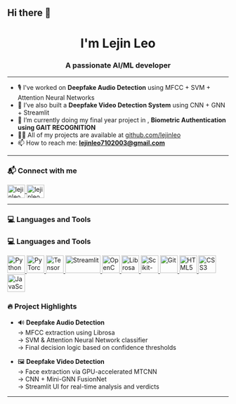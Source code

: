 ## Hi there 👋

<h1 align="center"> I'm Lejin Leo</h1>
<h3 align="center">A passionate AI/ML developer </h3>

---

- 🎙️ I've worked on **Deepfake Audio Detection** using MFCC + SVM + Attention Neural Networks  
- 🎥 I’ve also built a **Deepfake Video Detection System** using CNN + GNN + Streamlit  
- 🧠 I’m currently doing my final year project  in ,  **Biometric Authentication using GAIT RECOGNITION**  
- 👨‍💻 All of my projects are available at [github.com/lejinleo](https://github.com/lejinleo)  
- 📫 How to reach me: **lejinleo7102003@gmail.com**

---

### 📬 Connect with me

<p align="left">
<a href="https://www.linkedin.com/in/lejin-leo" target="blank">
  <img align="center" src="https://cdn.jsdelivr.net/npm/simple-icons@v5/icons/linkedin.svg" alt="lejinleo" height="30" width="40" />
</a>
<a href="https://www.instagram.com/lejin.leo?igsh=MXJvaGltN2JjbW53Yw==" target="blank">
  <img align="center" src="https://cdn.jsdelivr.net/npm/simple-icons@v5/icons/instagram.svg" alt="lejinleo" height="30" width="40" />
</a>
</p>

---

### 💻 Languages and Tools

### 💻 Languages and Tools

<p align="left">
  <a href="https://www.python.org" target="_blank" rel="noreferrer">
    <img src="https://img.icons8.com/color/48/000000/python--v1.png" alt="Python" width="40" height="40"/>
  </a>
  <a href="https://pytorch.org/" target="_blank" rel="noreferrer">
    <img src="https://pytorch.org/assets/images/pytorch-logo.png" alt="PyTorch" width="40" height="40"/>
  </a>
  <a href="https://www.tensorflow.org/" target="_blank" rel="noreferrer">
    <img src="https://img.icons8.com/color/48/000000/tensorflow.png" alt="TensorFlow" width="40" height="40"/>
  </a>
  <a href="https://streamlit.io/" target="_blank" rel="noreferrer">
    <img src="https://streamlit.io/images/brand/streamlit-logo-primary-colormark-darktext.png" alt="Streamlit" width="80" height="40"/>
  </a>
  <a href="https://opencv.org/" target="_blank" rel="noreferrer">
    <img src="https://img.icons8.com/fluency/48/000000/opencv.png" alt="OpenCV" width="40" height="40"/>
  </a>
  <a href="https://librosa.org/" target="_blank" rel="noreferrer">
    <img src="https://raw.githubusercontent.com/librosa/librosa/main/docs/_static/logo.svg" alt="Librosa" width="40" height="40"/>
  </a>
  <a href="https://scikit-learn.org/" target="_blank" rel="noreferrer">
    <img src="https://upload.wikimedia.org/wikipedia/commons/0/05/Scikit_learn_logo_small.svg" alt="Scikit-learn" width="40" height="40"/>
  </a>
  <a href="https://git-scm.com/" target="_blank" rel="noreferrer">
    <img src="https://img.icons8.com/color/48/git.png"  alt="Git" width="40" height="40"/>
  </a>
  <a href="https://developer.mozilla.org/en-US/docs/Web/HTML" target="_blank" rel="noreferrer">
    <img src="https://img.icons8.com/color/48/000000/html-5--v1.png" alt="HTML5" width="40" height="40"/>
  </a>
  <a href="https://developer.mozilla.org/en-US/docs/Web/CSS" target="_blank" rel="noreferrer">
    <img src="https://img.icons8.com/color/48/000000/css3.png" alt="CSS3" width="40" height="40"/>
  </a>
  <a href="https://developer.mozilla.org/en-US/docs/Web/JavaScript" target="_blank" rel="noreferrer">
    <img src="https://img.icons8.com/color/48/000000/javascript--v1.png" alt="JavaScript" width="40" height="40"/>
  </a>
</p>



### 🔥 Project Highlights

- 🔊 **Deepfake Audio Detection**  
  → MFCC extraction using Librosa  
  → SVM & Attention Neural Network classifier  
  → Final decision logic based on confidence thresholds

- 🖼️ **Deepfake Video Detection**  
  → Face extraction via GPU-accelerated MTCNN  
  → CNN + Mini-GNN FusionNet  
  → Streamlit UI for real-time analysis and verdicts

---
